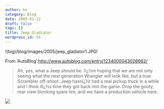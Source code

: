 ```yaml
---
author: ko
category: Blog
date: 2005-01-12
draft: false
tags: []
title: Jeep Gladiator
wordpress_id: 55
---
```


!(big)/blog/images/2005/jeep\_gladiator1.JPG!

From ‘AutoBlog’:http://www.autoblog.com/entry/1234000043026662/

> Ah, yes, what a Jeep should be. Iï¿½m hoping that we are not only seeing what the next generation Wrangler will look like, but a true Scrambler off-shoot. Jeep hasnï¿½t had a real pickup truck in a while and I think itï¿½s time they got back into the game. Drop the goofy, rear view blocking spare tire, and we have a production vehicle here.

![](/blog/images/2005/jeep_gladiator2.JPG)